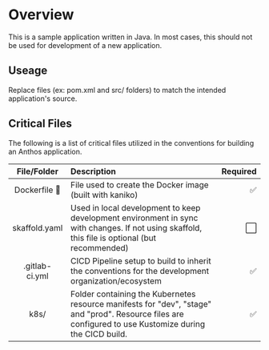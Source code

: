 # Overview

This is a sample application written in Java. In most cases, this should not be used
for development of a new application.

## Useage

Replace files (ex: pom.xml and src/ folders) to match the intended application's source.

## Critical Files

The following is a list of critical files utilized in the conventions for building
an Anthos application.

| File/Folder   |      Description      |  Required  |
|:-------------:|:----------------------|-----------:|
| Dockerfile :whale: |  File used to create the Docker image (built with kaniko) | :white_check_mark: |
| skaffold.yaml |  Used in local development to keep development environment in sync with changes. If not using skaffold, this file is optional (but recommended) |  :white_large_square: |
| .gitlab-ci.yml | CICD Pipeline setup to build to inherit the conventions for the development organization/ecosystem | :white_check_mark: |
| k8s/ | Folder containing the Kubernetes resource manifests for "dev", "stage" and "prod". Resource files are configured to use Kustomize during the CICD build. | :white_check_mark: |